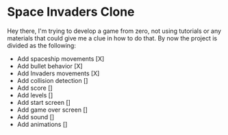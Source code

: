 # Space Invaders Clone

Hey there, I'm trying to develop a game from zero, not using tutorials or any materials that could give me a clue in how to do that. By now the project is divided as the following:

- Add spaceship movements [X]
- Add bullet behavior [X]
- Add Invaders movements [X]
- Add collision detection []
- Add score []
- Add levels []
- Add start screen []
- Add game over screen []
- Add sound []
- Add animations []
